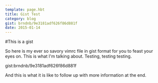 ```yaml
---
template: page.hbt
title: Gist Test
category: blog
gist: brndnb/9e3181adf626f86d881f
date: 2015-01-14
---
```

#This is a gist

So here is my ever so savory vimrc file in gist format for you to feast your
eyes on. This is what I'm talking about. Testing, testing testing.

gist:brndnb/9e3181adf626f86d881f

And this is what it is like to follow up with more information at the end.
